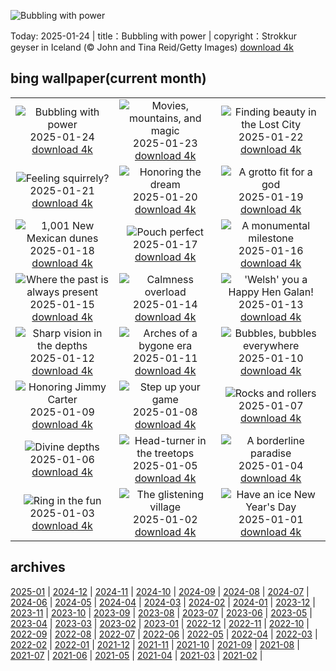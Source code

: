 ![Bubbling with power](https://cn.bing.com/th?id=OHR.IcelandGeyser_EN-US7648999118_UHD.jpg&w=1000)

Today: 2025-01-24 | title：Bubbling with power | copyright：Strokkur geyser in Iceland (© John and Tina Reid/Getty Images) [download 4k](https://cn.bing.com/th?id=OHR.IcelandGeyser_EN-US7648999118_UHD.jpg)

## bing wallpaper(current month)

|  |  |  |
| :----: | :----: | :----: |
| ![Bubbling with power](https://cn.bing.com/th?id=OHR.IcelandGeyser_EN-US7648999118_UHD.jpg&pid=hp&w=384&h=216&rs=1&c=4) <br/>2025-01-24 [download 4k](https://cn.bing.com/th?id=OHR.IcelandGeyser_EN-US7648999118_UHD.jpg)| ![Movies, mountains, and magic](https://cn.bing.com/th?id=OHR.DeerValley_EN-US2128104711_UHD.jpg&pid=hp&w=384&h=216&rs=1&c=4) <br/>2025-01-23 [download 4k](https://cn.bing.com/th?id=OHR.DeerValley_EN-US2128104711_UHD.jpg)| ![Finding beauty in the Lost City](https://cn.bing.com/th?id=OHR.PetraMonastery_EN-US1834130511_UHD.jpg&pid=hp&w=384&h=216&rs=1&c=4) <br/>2025-01-22 [download 4k](https://cn.bing.com/th?id=OHR.PetraMonastery_EN-US1834130511_UHD.jpg)|
| ![Feeling squirrely?](https://cn.bing.com/th?id=OHR.DutchSquirrel_EN-US1600993769_UHD.jpg&pid=hp&w=384&h=216&rs=1&c=4) <br/>2025-01-21 [download 4k](https://cn.bing.com/th?id=OHR.DutchSquirrel_EN-US1600993769_UHD.jpg)| ![Honoring the dream](https://cn.bing.com/th?id=OHR.KingMemorial_EN-US1319830882_UHD.jpg&pid=hp&w=384&h=216&rs=1&c=4) <br/>2025-01-20 [download 4k](https://cn.bing.com/th?id=OHR.KingMemorial_EN-US1319830882_UHD.jpg)| ![A grotto fit for a god](https://cn.bing.com/th?id=OHR.NeptunesGrotto_EN-US1020342235_UHD.jpg&pid=hp&w=384&h=216&rs=1&c=4) <br/>2025-01-19 [download 4k](https://cn.bing.com/th?id=OHR.NeptunesGrotto_EN-US1020342235_UHD.jpg)|
| ![1,001 New Mexican dunes](https://cn.bing.com/th?id=OHR.WhiteSandsNP_EN-US0745183236_UHD.jpg&pid=hp&w=384&h=216&rs=1&c=4) <br/>2025-01-18 [download 4k](https://cn.bing.com/th?id=OHR.WhiteSandsNP_EN-US0745183236_UHD.jpg)| ![Pouch perfect](https://cn.bing.com/th?id=OHR.PelicanPortrait_EN-US0510978735_UHD.jpg&pid=hp&w=384&h=216&rs=1&c=4) <br/>2025-01-17 [download 4k](https://cn.bing.com/th?id=OHR.PelicanPortrait_EN-US0510978735_UHD.jpg)| ![A monumental milestone](https://cn.bing.com/th?id=OHR.PinnaclesPeaks_EN-US6350520288_UHD.jpg&pid=hp&w=384&h=216&rs=1&c=4) <br/>2025-01-16 [download 4k](https://cn.bing.com/th?id=OHR.PinnaclesPeaks_EN-US6350520288_UHD.jpg)|
| ![Where the past is always present](https://cn.bing.com/th?id=OHR.MuseumCourt_EN-US0003531841_UHD.jpg&pid=hp&w=384&h=216&rs=1&c=4) <br/>2025-01-15 [download 4k](https://cn.bing.com/th?id=OHR.MuseumCourt_EN-US0003531841_UHD.jpg)| ![Calmness overload](https://cn.bing.com/th?id=OHR.CadizSpain_EN-US9699586606_UHD.jpg&pid=hp&w=384&h=216&rs=1&c=4) <br/>2025-01-14 [download 4k](https://cn.bing.com/th?id=OHR.CadizSpain_EN-US9699586606_UHD.jpg)| !['Welsh' you a Happy Hen Galan!](https://cn.bing.com/th?id=OHR.CoastalWales_EN-US9903529231_UHD.jpg&pid=hp&w=384&h=216&rs=1&c=4) <br/>2025-01-13 [download 4k](https://cn.bing.com/th?id=OHR.CoastalWales_EN-US9903529231_UHD.jpg)|
| ![Sharp vision in the depths](https://cn.bing.com/th?id=OHR.CrescentTail_EN-US7217745417_UHD.jpg&pid=hp&w=384&h=216&rs=1&c=4) <br/>2025-01-12 [download 4k](https://cn.bing.com/th?id=OHR.CrescentTail_EN-US7217745417_UHD.jpg)| ![Arches of a bygone era](https://cn.bing.com/th?id=OHR.MeknesMorocco_EN-US6991915839_UHD.jpg&pid=hp&w=384&h=216&rs=1&c=4) <br/>2025-01-11 [download 4k](https://cn.bing.com/th?id=OHR.MeknesMorocco_EN-US6991915839_UHD.jpg)| ![Bubbles, bubbles everywhere](https://cn.bing.com/th?id=OHR.BubbleLake_EN-US6558545411_UHD.jpg&pid=hp&w=384&h=216&rs=1&c=4) <br/>2025-01-10 [download 4k](https://cn.bing.com/th?id=OHR.BubbleLake_EN-US6558545411_UHD.jpg)|
| ![Honoring Jimmy Carter](https://cn.bing.com/th?id=OHR.CarterMemorial_EN-US9400973867_UHD.jpg&pid=hp&w=384&h=216&rs=1&c=4) <br/>2025-01-09 [download 4k](https://cn.bing.com/th?id=OHR.CarterMemorial_EN-US9400973867_UHD.jpg)| ![Step up your game](https://cn.bing.com/th?id=OHR.GreatWallStairs_EN-US0360405933_UHD.jpg&pid=hp&w=384&h=216&rs=1&c=4) <br/>2025-01-08 [download 4k](https://cn.bing.com/th?id=OHR.GreatWallStairs_EN-US0360405933_UHD.jpg)| ![Rocks and rollers](https://cn.bing.com/th?id=OHR.BouldersNZ_EN-US0112829210_UHD.jpg&pid=hp&w=384&h=216&rs=1&c=4) <br/>2025-01-07 [download 4k](https://cn.bing.com/th?id=OHR.BouldersNZ_EN-US0112829210_UHD.jpg)|
| ![Divine depths](https://cn.bing.com/th?id=OHR.RavennaBasilica_EN-US9585765715_UHD.jpg&pid=hp&w=384&h=216&rs=1&c=4) <br/>2025-01-06 [download 4k](https://cn.bing.com/th?id=OHR.RavennaBasilica_EN-US9585765715_UHD.jpg)| ![Head-turner in the treetops](https://cn.bing.com/th?id=OHR.PlumParakeet_EN-US9359235355_UHD.jpg&pid=hp&w=384&h=216&rs=1&c=4) <br/>2025-01-05 [download 4k](https://cn.bing.com/th?id=OHR.PlumParakeet_EN-US9359235355_UHD.jpg)| ![A borderline paradise](https://cn.bing.com/th?id=OHR.VietnamFalls_EN-US9133406245_UHD.jpg&pid=hp&w=384&h=216&rs=1&c=4) <br/>2025-01-04 [download 4k](https://cn.bing.com/th?id=OHR.VietnamFalls_EN-US9133406245_UHD.jpg)|
| ![Ring in the fun](https://cn.bing.com/th?id=OHR.TolkienOxford_EN-US6755564963_UHD.jpg&pid=hp&w=384&h=216&rs=1&c=4) <br/>2025-01-03 [download 4k](https://cn.bing.com/th?id=OHR.TolkienOxford_EN-US6755564963_UHD.jpg)| ![The glistening village](https://cn.bing.com/th?id=OHR.ArdezSwitzerland_EN-US8405268165_UHD.jpg&pid=hp&w=384&h=216&rs=1&c=4) <br/>2025-01-02 [download 4k](https://cn.bing.com/th?id=OHR.ArdezSwitzerland_EN-US8405268165_UHD.jpg)| ![Have an ice New Year's Day](https://cn.bing.com/th?id=OHR.PolarBearSwim_EN-US7610036047_UHD.jpg&pid=hp&w=384&h=216&rs=1&c=4) <br/>2025-01-01 [download 4k](https://cn.bing.com/th?id=OHR.PolarBearSwim_EN-US7610036047_UHD.jpg)|

## archives

[2025-01](./archives/en-US/2025-01.md) | [2024-12](./archives/en-US/2024-12.md) | [2024-11](./archives/en-US/2024-11.md) | [2024-10](./archives/en-US/2024-10.md) | [2024-09](./archives/en-US/2024-09.md) | [2024-08](./archives/en-US/2024-08.md) | [2024-07](./archives/en-US/2024-07.md) | [2024-06](./archives/en-US/2024-06.md) |
[2024-05](./archives/en-US/2024-05.md) | [2024-04](./archives/en-US/2024-04.md) | [2024-03](./archives/en-US/2024-03.md) | [2024-02](./archives/en-US/2024-02.md) | [2024-01](./archives/en-US/2024-01.md) | [2023-12](./archives/en-US/2023-12.md) | [2023-11](./archives/en-US/2023-11.md) | [2023-10](./archives/en-US/2023-10.md) |
[2023-09](./archives/en-US/2023-09.md) | [2023-08](./archives/en-US/2023-08.md) | [2023-07](./archives/en-US/2023-07.md) | [2023-06](./archives/en-US/2023-06.md) | [2023-05](./archives/en-US/2023-05.md) | [2023-04](./archives/en-US/2023-04.md) | [2023-03](./archives/en-US/2023-03.md) | [2023-02](./archives/en-US/2023-02.md) |
[2023-01](./archives/en-US/2023-01.md) | [2022-12](./archives/en-US/2022-12.md) | [2022-11](./archives/en-US/2022-11.md) | [2022-10](./archives/en-US/2022-10.md) | [2022-09](./archives/en-US/2022-09.md) | [2022-08](./archives/en-US/2022-08.md) | [2022-07](./archives/en-US/2022-07.md) | [2022-06](./archives/en-US/2022-06.md) |
[2022-05](./archives/en-US/2022-05.md) | [2022-04](./archives/en-US/2022-04.md) | [2022-03](./archives/en-US/2022-03.md) | [2022-02](./archives/en-US/2022-02.md) | [2022-01](./archives/en-US/2022-01.md) | [2021-12](./archives/en-US/2021-12.md) | [2021-11](./archives/en-US/2021-11.md) | [2021-10](./archives/en-US/2021-10.md) |
[2021-09](./archives/en-US/2021-09.md) | [2021-08](./archives/en-US/2021-08.md) | [2021-07](./archives/en-US/2021-07.md) | [2021-06](./archives/en-US/2021-06.md) | [2021-05](./archives/en-US/2021-05.md) | [2021-04](./archives/en-US/2021-04.md) | [2021-03](./archives/en-US/2021-03.md) | [2021-02](./archives/en-US/2021-02.md) |
